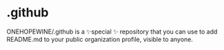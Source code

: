 # .github
ONEHOPEWINE/.github is a ✨special ✨ repository that you can use to add README.md to your public organization profile, visible to anyone.
